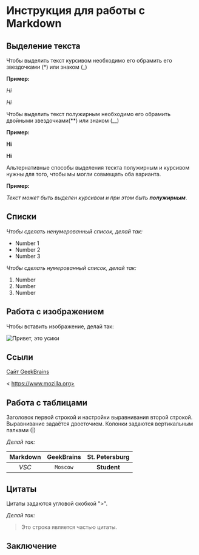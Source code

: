 # Инструкция для работы с Markdown

## Выделение текста

Чтобы выделить текст курсивом необходимо его обрамить его звездочками (*) или знаком (_)

**Пример:**

*Hi*

_Hi_

Чтобы выделить текст полужирным необходимо его обрамить двойными звездочками(**) или знаком (__)

**Пример:**

**Hi**

__Hi__

Альтернативные способы выделения тескта полужирным и курсивом нужны для того, чтобы мы могли совмещать оба варианта.

**Пример:**

_Текст может быть выделен курсивом и при этом быть **полужирным**_.



## Списки
_Чтобы сделать ненумерованный список, делай так:_

* Number 1
* Number 2
* Number 3 

_Чтобы сделать нумерованный список, делай так:_

1. Number
2. Number
3. Number

## Работа с изображением 

Чтобы вставить изображение, делай так:

![Привет, это усики](cat.jpeg)

## Ссыли

[Сайт GeekBrains](GB.ru)

< https://www.mozilla.org>
## Работа с таблицами
Заголовок первой строкой и настройки выравнивания второй строкой. Выравнивание задаётся двоеточием. Колонки задаются вертикальным палками (|)

_Делай так:_

Markdown | GeekBrains | St. Petersburg 
:---:|:---:|:---:
*VSC* | `Moscow` | **Student**

## Цитаты

Цитаты задаются угловой скобкой ">". 

_Делай так:_

> Это строка является частью цитаты.

## Заключение


